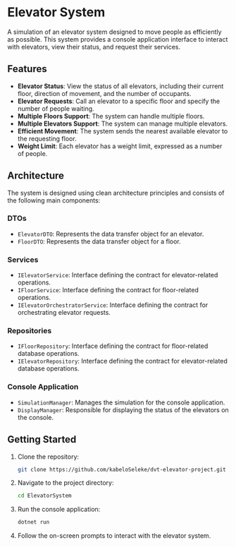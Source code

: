 # Elevator System

A simulation of an elevator system designed to move people as efficiently as possible. This system provides a console application interface to interact with elevators, view their status, and request their services.

## Features

- **Elevator Status**: View the status of all elevators, including their current floor, direction of movement, and the number of occupants.
- **Elevator Requests**: Call an elevator to a specific floor and specify the number of people waiting.
- **Multiple Floors Support**: The system can handle multiple floors.
- **Multiple Elevators Support**: The system can manage multiple elevators.
- **Efficient Movement**: The system sends the nearest available elevator to the requesting floor.
- **Weight Limit**: Each elevator has a weight limit, expressed as a number of people.

## Architecture

The system is designed using clean architecture principles and consists of the following main components:

### DTOs

- `ElevatorDTO`: Represents the data transfer object for an elevator.
- `FloorDTO`: Represents the data transfer object for a floor.

### Services

- `IElevatorService`: Interface defining the contract for elevator-related operations.
- `IFloorService`: Interface defining the contract for floor-related operations.
- `IElevatorOrchestratorService`: Interface defining the contract for orchestrating elevator requests.

### Repositories

- `IFloorRepository`: Interface defining the contract for floor-related database operations.
- `IElevatorRepository`: Interface defining the contract for elevator-related database operations.

### Console Application

- `SimulationManager`: Manages the simulation for the console application.
- `DisplayManager`: Responsible for displaying the status of the elevators on the console.

## Getting Started

1. Clone the repository:
   ```bash
   git clone https://github.com/kabeloSeleke/dvt-elevator-project.git
   ```

2. Navigate to the project directory:
   ```bash
   cd ElevatorSystem
   ```

3. Run the console application:
   ```bash
   dotnet run
   ```

4. Follow the on-screen prompts to interact with the elevator system.
 
